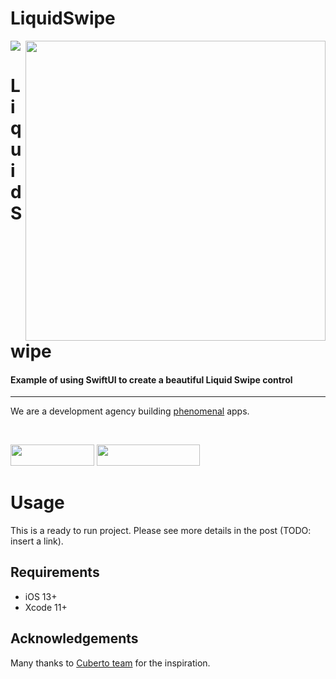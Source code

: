 # LiquidSwipe

<img src="https://github.com/exyte/ConcentricOnboarding/blob/master/header.png">
<img align="right" src="https://i.imgur.com/FLaOlqv.gif" width="480" />

<p><h1 align="left">LiquidSwipe</h1></p>

<p><h4>Example of using SwiftUI to create a beautiful Liquid Swipe control</h4></p>

___

<p> We are a development agency building
  <a href="https://clutch.co/profile/exyte#review-731233">phenomenal</a> apps.</p>

</br>

<a href="https://exyte.com/contacts"><img src="https://i.imgur.com/vGjsQPt.png" width="134" height="34"></a> <a href="https://twitter.com/exyteHQ"><img src="https://i.imgur.com/DngwSn1.png" width="165" height="34"></a>

# Usage
This is a ready to run project. Please see more details in the post (TODO: insert a link).

## Requirements

* iOS 13+
* Xcode 11+

## Acknowledgements

Many thanks to [Cuberto team](https://github.com/Cuberto/liquid-swipe) for the inspiration.
